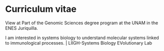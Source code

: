 # Curriculum vitae
View at
Part of the Genomic Sciences degree program at the UNAM in the ENES Juriquilla.

I am interested in systems biology to understand molecular systems linked to immunological processes. | LIIGH-Systems Biology EVolutionary Lab










